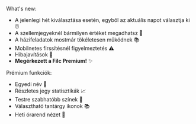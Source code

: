 What's new:

- A jelenlegi hét kiválasztása esetén, egyből az aktuális napot választja ki ⏰
- A szellemjegyeknél bármilyen értéket megadhatsz 🎲
- A házifeladatok mostmár tökéletesen működnek 📚
- Mobilnetes firssítésnél figyelmeztetés ⚠️
- Hibajavítások 🐛
- **Megérkezett a Filc Premium!** ✨

Prémium funkciók:

- Egyedi név 👤
- Részletes jegy statisztikák 📈
- Testre szabhatóbb színek 🎨
- Választható tantárgy ikonok 📚
- Heti órarend nézet 📅
